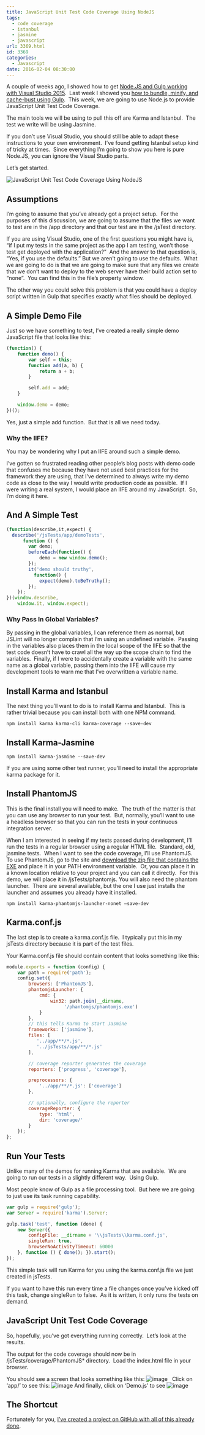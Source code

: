 ```yaml
---
title: JavaScript Unit Test Code Coverage Using NodeJS
tags:
  - code coverage
  - istanbul
  - jasmine
  - javascript
url: 3369.html
id: 3369
categories:
  - Javascript
date: 2016-02-04 08:30:00
---
```


A couple of weeks ago, I showed how to get [Node.JS and Gulp working with Visual Studio 2015](/using-node-js-and-gulp-with-an-existing-web-application-in-visual-studio-2015/).  Last week I showed you [how to bundle, minify, and cache-bust using Gulp](/using-gulp-to-bundle-minify-and-cache-bust/).  This week, we are going to use Node.js to provide JavaScript Unit Test Code Coverage.

The main tools we will be using to pull this off are Karma and Istanbul.  The test we write will be using Jasmine.

If you don’t use Visual Studio, you should still be able to adapt these instructions to your own environment.  I’ve found getting Istanbul setup kind of tricky at times.  Since everything I’m going to show you here is pure Node.JS, you can ignore the Visual Studio parts.

Let’s get started.

![JavaScript Unit Test Code Coverage Using NodeJS](/uploads/2016/01/image-6.png "JavaScript Unit Test Code Coverage Using NodeJS")

<!-- more -->

Assumptions
-----------

I’m going to assume that you’ve already got a project setup.  For the purposes of this discussion, we are going to assume that the files we want to test are in the /app directory and that our test are in the /jsTest directory.

If you are using Visual Studio, one of the first questions you might have is, “if I put my tests in the same project as the app I am testing, won’t those test get deployed with the application?”  And the answer to that question is, “Yes, if you use the defaults.” But we aren’t going to use the defaults.  What we are going to do is that we are going to make sure that any files we create that we don’t want to deploy to the web server have their build action set to “none”.  You can find this in the file’s property window.

The other way you could solve this problem is that you could have a deploy script written in Gulp that specifies exactly what files should be deployed.

A Simple Demo File
------------------

Just so we have something to test, I’ve created a really simple demo JavaScript file that looks like this:

``` javascript
(function() {
    function demo() {
        var self = this;
        function add(a, b) {
            return a + b;
        }

        self.add = add;
    }

    window.demo = demo;
})();
```

Yes, just a simple add function.  But that is all we need today.

### Why the IIFE?

You may be wondering why I put an IIFE around such a simple demo.

I’ve gotten so frustrated reading other people’s blog posts with demo code that confuses me because they have not used best practices for the framework they are using, that I’ve determined to always write my demo code as close to the way I would write production code as possible.  If I were writing a real system, I would place an IIFE around my JavaScript.  So, I’m doing it here.

And A Simple Test
-----------------

``` javascript
(function(describe,it,expect) {
  describe('/jsTests/app/demoTests',
      function () {
        var demo;
        beforeEach(function() {
            demo = new window.demo();
        });
        it('demo should truthy',
          function() {
            expect(demo).toBeTruthy();
        });
    });
})(window.describe,
    window.it, window.expect);
```

### Why Pass In Global Variables?

By passing in the global variables, I can reference them as normal, but JSLint will no longer complain that I’m using an undefined variable.  Passing in the variables also places them in the local scope of the IIFE so that the test code doesn’t have to crawl all the way up the scope chain to find the variables.  Finally, if I were to accidentally create a variable with the same name as a global variable, passing them into the IIFE will cause my development tools to warn me that I’ve overwritten a variable name.

Install Karma and Istanbul
--------------------------

The next thing you’ll want to do is to install Karma and Istanbul.  This is rather trivial because you can install both with one NPM command.

`npm install karma karma-cli karma-coverage --save-dev`

Install Karma-Jasmine
---------------------

`npm install karma-jasmine --save-dev`

If you are using some other test runner, you’ll need to install the appropriate karma package for it.

Install PhantomJS
-----------------

This is the final install you will need to make.  The truth of the matter is that you can use any browser to run your test.  But, normally, you’ll want to use a headless browser so that you can run the tests in your continuous integration server.

When I am interested in seeing if my tests passed during development, I’ll run the tests in a regular browser using a regular HTML file.  Standard, old, jasmine tests.  When I want to see the code coverage, I’ll use PhantomJS. To use PhantomJS, go to the site and [download the zip file that contains the EXE](//phantomjs.org/download.html) and place it in your PATH environment variable.  Or, you can place it in a known location relative to your project and you can call it directly.  For this demo, we will place it in /jsTests/phantomjs. You will also need the phantom launcher.  There are several available, but the one I use just installs the launcher and assumes you already have it installed.

`npm install karma-phantomjs-launcher-nonet –save-dev`

Karma.conf.js
-------------

The last step is to create a karma.conf.js file.  I typically put this in my jsTests directory because it is part of the test files.

Your Karma.conf.js file should contain content that looks something like this:

``` javascript
module.exports = function (config) {
    var path = require('path');
    config.set({
        browsers: ['PhantomJS'],
        phantomjsLauncher: {
            cmd: {
                win32: path.join(__dirname,
                     '/phantomjs/phantomjs.exe')
            }
        },
        // this tells Karma to start Jasmine
        frameworks: ['jasmine'],
        files: [
           '../app/**/*.js',
           '../jsTests/app/**/*.js'
        ],

        // coverage reporter generates the coverage
        reporters: ['progress', 'coverage'],

        preprocessors: {
            '../app/**/*.js': ['coverage']
        },

        // optionally, configure the reporter
        coverageReporter: {
            type: 'html',
            dir: 'coverage/'
        }
    });
};
```

Run Your Tests
--------------

Unlike many of the demos for running Karma that are available.  We are going to run our tests in a slightly different way.  Using Gulp.

Most people know of Gulp as a file processing tool.  But here we are going to just use its task running capability.

``` javascript
var gulp = require('gulp');
var Server = require('karma').Server;

gulp.task('test', function (done) {
    new Server({
        configFile: __dirname + '\\jsTests\\karma.conf.js',
        singleRun: true,
        browserNoActivityTimeout: 60000
    }, function () { done(); }).start();
});
```

This simple task will run Karma for you using the karma.conf.js file we just created in jsTests.

If you want to have this run every time a file changes once you’ve kicked off this task, change singleRun to false.  As it is written, it only runs the tests on demand.

JavaScript Unit Test Code Coverage
----------------------------------

So, hopefully, you’ve got everything running correctly.  Let’s look at the results.

The output for the code coverage should now be in /jsTests/coverage/PhantomJS* directory.  Load the index.html file in your browser.

You should see a screen that looks something like this: ![image](/uploads/2016/01/image-7.png "image")   Click on ‘app/’ to see this: ![image](/uploads/2016/01/image-8.png "image") And finally, click on ‘Demo.js’ to see ![image](/uploads/2016/01/image-9.png "image")

The Shortcut
------------

Fortunately for you, [I’ve created a project on GitHub with all of this already done](//github.com/DaveMBush/CodeCoverageDemo).

